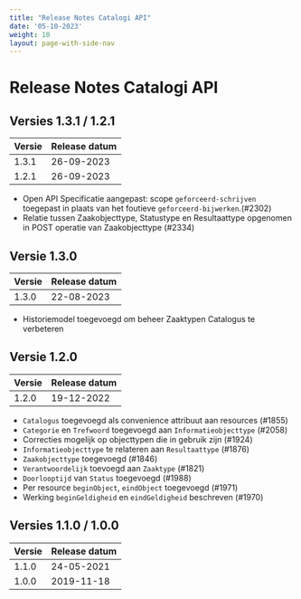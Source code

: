 ```yaml
---
title: "Release Notes Catalogi API"
date: '05-10-2023'
weight: 10
layout: page-with-side-nav
---
```

# Release Notes Catalogi API

## Versies 1.3.1 / 1.2.1

Versie   | Release datum 
-------- | ------------- 
1.3.1    | 26-09-2023    
1.2.1    | 26-09-2023    

- Open API Specificatie aangepast: scope `geforceerd-schrijven` toegepast in plaats van het foutieve `geforceerd-bijwerken`.(#2302) 
- Relatie tussen Zaakobjecttype, Statustype en Resultaattype opgenomen in POST operatie van Zaakobjecttype (#2334) 

## Versie 1.3.0

Versie   | Release datum 
-------- | ------------- 
1.3.0    | 22-08-2023    

- Historiemodel toegevoegd om beheer Zaaktypen Catalogus te verbeteren

## Versie 1.2.0

Versie   | Release datum 
-------- | ------------- 
1.2.0    | 19-12-2022    

- `Catalogus` toegevoegd als convenience attribuut aan resources (#1855)
- `Categorie` en `Trefwoord` toegevoegd aan `Informatieobjecttype` (#2058)
- Correcties mogelijk op objecttypen die in gebruik zijn (#1924)
- `Informatieobjecttype` te relateren aan `Resultaattype` (#1876)
- `Zaakobjecttype` toegevoegd (#1846)
- `Verantwoordelijk` toevoegd aan `Zaaktype` (#1821)
- `Doorlooptijd` van `Status` toegevoegd (#1988)
- Per resource `beginObject`, `eindObject` toegevoegd (#1971)
- Werking `beginGeldigheid` en `eindGeldigheid` beschreven (#1970)

## Versies 1.1.0 / 1.0.0

Versie   | Release datum 
-------- | ------------- 
1.1.0    | 24-05-2021    
1.0.0    | 2019-11-18
